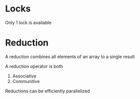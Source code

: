 # Locks
Only 1 lock is available

# Reduction
A reduction combines all elements of an array to a single result

A reduction operator is both
1. Associative
2. Communitive
   
Reductions can be efficiently parallelized

